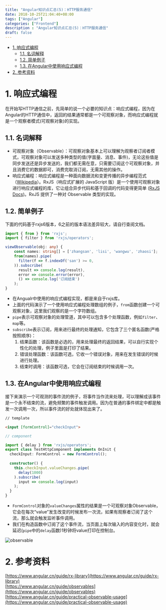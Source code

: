 ```yaml
---
title: "Angular知识点汇总(5)：HTTP服务通信"
date: 2018-10-25T21:04:40+08:00
tags: ["Angular"]
categories: ["Frontend"]
description : "Angular知识点汇总(5)：HTTP服务通信"
draft: false
---
```

<!-- TOC -->

- [1. 响应式编程](#1-响应式编程)
    - [1.1. 名词解释](#11-名词解释)
    - [1.2. 简单例子](#12-简单例子)
    - [1.3. 在Angular中使用响应式编程](#13-在angular中使用响应式编程)
- [2. 参考资料](#2-参考资料)

<!-- /TOC -->

# 1. 响应式编程

在开始写HTTP通信之前，先简单的说一个必要的知识点：响应式编程，因为在Angular的HTTP通信中，返回的结果通常都是一个可观察对象，而响应式编程就是一个观察者模式(可观察对象)的实现。

## 1.1. 名词解释

- 可观察对象（Observable）：可观察对象基本上可以理解为观察者订阅者模式，可观察对象可以发送多种类型的值(字面量、消息、事件)，无论这些值是同步发送还是异步发送的，我们都无需在意，只需要订阅这个可观察对象，并且消费它的数据即可，消费完取消订阅，无需其他的操作。
- 响应式编程：响应式编程是一种面向数据流和变更传播的异步编程范式（[Wikipedia](https://zh.wikipedia.org/wiki/%E5%93%8D%E5%BA%94%E5%BC%8F%E7%BC%96%E7%A8%8B)）。RxJS（响应式扩展的 JavaScript 版）是一个使用可观察对象进行响应式编程的库，它让组合异步代码和基于回调的代码变得更简单 ([RxJS Docs](http://reactivex.io/rxjs/))。RxJS 提供了一种对 Observable 类型的实现。

## 1.2. 简单例子

下面的代码基于rxjs6版本，6之前的版本语法差异较大，请自行查阅文档。

```typescript
import { from } from 'rxjs';
import { filter } from 'rxjs/operators';

viewObservable(obj: any) {
    const names: string[] = ['zhangsan', 'lisi', 'wangwu', 'zhaosi'];
    from(names).pipe(
      filter(f => f.indexOf('san') >= 0,
    )).subscribe(
      result => console.log(result),
      error => console.error(error),
      () => console.log('订阅结束')
    );
}
```

- 在Angualr中使用的响应式编程实现，都是来自于rxjs库。
- 上面的代码演示了一个使用响应式编程处理数组的例子，`from`函数创建一个可观察对象，这里我们观察的是一个字符数组。
- `pipe`表示可观察对象的处理管道，其中可以包含多个处理函数，例如`filter`、`map`等。
- `subscribe`表示订阅，用来进行最终的处理通知，它包含了三个匿名函数(严格按照顺序)：
    1. 结果函数：该函数是必选的，用来处理最终的返回结果，可以自行实现个性化的处理，例子里面是打印了结果。
    2. 错误处理函数：该函数可选，它收一个错误对象，用来在发生错误的时候进行处理。
    3. 结束时调用：该函数可选，它会在订阅结束的时候调用一次。

## 1.3. 在Angular中使用响应式编程

接下来演示一个可观测的事件流的例子，将事件当作流来处理，可以理解成该事件是一个永不结束的流，避免频繁的事件触发调用。因为在普通的事件绑定中都是触发一次调用一次，所以事件流的好处就体现出来了。

```html
// template

<input [formControl]="checkInput">
```

```typescript
// component

import { delay } from 'rxjs/operators';
export class TestHttpComponent implements OnInit {
  checkInput: FormControl = new FormControl();
  
  constructor() {
    this.checkInput.valueChanges.pipe(
      delay(1000)
    ).subscribe(
      input => console.log(input)
    );
  }
}
```

- `FormControl`对象的`valueChanges`属性的结果是一个可观察对象Observable，它会在每次“value”发生改变的时候发布一次流，如果有观察者订阅了这个流，那么就会触发监听事件调用。
- 我们在构造函数中订阅了这个事件流，当页面上每次输入的内容变化时，就会延迟(`pipe`中的`delay`函数)1秒钟将value打印在控制台。

![observable](/image/20181025observable.gif)



# 2. 参考资料

[https://www.angular.cn/guide/rx-library](https://www.angular.cn/guide/rx-library)  
[https://www.angular.cn/guide/observables](https://www.angular.cn/guide/observables)  
[https://www.angular.cn/guide/practical-observable-usage](https://www.angular.cn/guide/practical-observable-usage)  